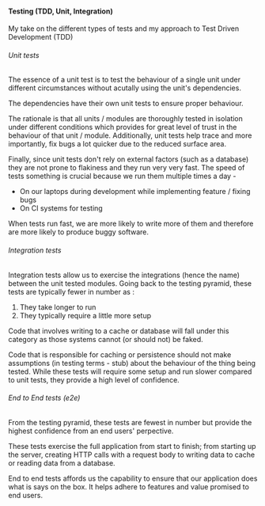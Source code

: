 #### Testing (TDD, Unit, Integration)
My take on the different types of tests and my approach to Test Driven Development (TDD)

###### Unit tests
The essence of a unit test is to test the behaviour of a single unit
under different circumstances without acutally using the unit's 
dependencies.

The dependencies have their own unit tests to ensure proper behaviour.

The rationale is that all units / modules are thoroughly tested in isolation
under different conditions which provides for great level of trust in the
behaviour of that unit / module. Additionally, unit tests help trace and 
more importantly, fix bugs a lot quicker due to the reduced surface area.

Finally, since unit tests don't rely on external factors (such as a database)
they are not prone to flakiness and they run very very fast. The speed of tests
something is crucial because we run them multiple times a day -
- On our laptops during development while implementing feature / fixing bugs
- On CI systems for testing

When tests run fast, we are more likely to write more of them and therefore are
more likely to produce buggy software.

###### Integration tests
Integration tests allow us to exercise the integrations (hence the name) between
the unit tested modules. Going back to the testing pyramid, these tests are typically
fewer in number as :
1. They take longer to run
2. They typically require a little more setup

Code that involves writing to a cache or database will fall under this category 
as those systems cannot (or should not) be faked. 

Code that is responsible for caching or persistence should not make assumptions (in testing terms - stub) about the behaviour of the thing being tested. While these tests will require some setup and run slower compared to unit tests, they provide a high level of confidence.

###### End to End tests (e2e)
From the testing pyramid, these tests are fewest in number but provide the highest confidence from an end users' perpective. 

These tests exercise the full application from start to finish; from starting up the server, creating HTTP calls with a request body to writing data to cache or reading data from a database.

End to end tests affords us the capability to ensure that our application does what is says on the box. It helps adhere to features and value promised to end users.
